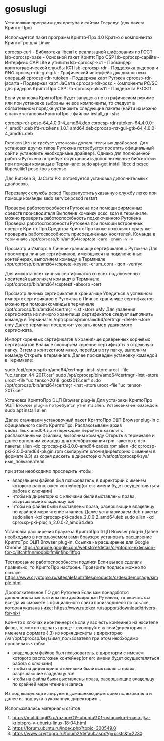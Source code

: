 # gosuslugi
Установщик программ для доступа к сайтам Госуслуг (для пакета Крипто-Про)

Используется пакет программ Крипто-Про 4.0
Кратко о компонентах  КриптоПро для Linux:

cprocsp-curl - Библиотека libcurl с реализацией шифрования по ГОСТ
lsb-cprocsp-base - Основной пакет КриптоПро CSP
lsb-cprocsp-capilite - Интерфейс CAPILite и утилиты
lsb-cprocsp-kc1 - Провайдер криптографической службы KC1
lsb-cprocsp-rdr - Поддержка ридеров и RNG
cprocsp-rdr-gui-gtk - Графический интерфейс для диалоговых операций
cprocsp-rdr-rutoken - Поддержка карт Рутокен
cprocsp-rdr-jacarta - Поддержка карт JaCarta
cprocsp-rdr-pcsc - Компоненты PC/SC для ридеров КриптоПро CSP
lsb-cprocsp-pkcs11 - Поддержка PKCS11

Если установка КриптоПро будет запущена не в графическом режиме или при установке выбраны не все компоненты, то следует в обязательном порядке установить следующие пакеты (найти их можно в папке установки КриптоПро с файлом install_gui.sh):

cprocsp-rdr-pcsc-64_4.0.0-4_amd64.deb
cprocsp-rdr-rutoken-64_4.0.0-4_amd64.deb
ifd-rutokens_1.0.1_amd64.deb
cprocsp-rdr-gui-gtk-64_4.0.0-4_amd64.deb


Rutoken Lite не требует установки дополнительных драйверов. Для установки других типов Рутокена потребуется посетить официальный сайт и установить необходимые драйвера.
Однако для полноценной работы Рутокена потребуется установить дополнительные библиотеки при помощи команды в Терминале:
sudo apt-get install libccid pcscd libpcsclite1 pcsc-tools opensc

Для Rutoken S, JaCarta PKI потребуется установка дополнительных драйверов.

Перезапуск службы pcscd
Перезапустить указанную службу легко при помощи команды
sudo service pcscd restart

Проверка работоспособности Рутокена при помощи фирменных средств производителя
Выполнив команду pcsc_scan в терминале, можно проверить работоспособность подключенного Рутокена.
Проверка работоспособности Рутокена при помощи встроенных средств КриптоПро
Средства КриптоПро также позволяют сразу же проверить работоспособность присоединенных носителей. Команда в терминале
/opt/cprocsp/bin/amd64/csptest -card -enum -v -v

Просмотр и Импорт в Личное хранилище сертификатов с Рутокена
Для просмотра личных сертификатов, имеющихся на подключенных контейнерах, выполняем команду в Терминале
/opt/cprocsp/bin/amd64/csptest -keyset -enum_cont -fqcn -verifyc

Для импорта всех личных сертификатов со всех подключенных носителей выполняем команду в Терминале
/opt/cprocsp/bin/amd64/csptestf -absorb -cert

Просмотр личных сертификатов в хранилище
Убедиться в успешном импорте сертификатов с Рутокена в Личное хранилище сертификатов можно при помощи команды в терминале
/opt/cprocsp/bin/amd64/certmgr -list -store uMy
Для удаления сертификата из личного хранилища сертификатов следует выполнить команду в Терминале:
/opt/cprocsp/bin/amd64/certmgr -delete -store umy
Далее терминал предложит указать номер удаляемого сертификата.

Импорт коренвых сертификатов в хранилище доверенных корневых сертификатов
Вначале скопируем кореные сертификаты в отдельную папку. Затем в контекстном меню, перейдя в эту папку, выполним команду Открыть в терминале. Далее произведем установку командой в Теримнале:

sudo /opt/cprocsp/bin/amd64/certmgr -inst -store uroot -file "uc_tensor_44-2017.cer"
sudo /opt/cprocsp/bin/amd64/certmgr -inst -store uroot -file "uc_tensor-2018_gost2012.cer"
sudo /opt/cprocsp/bin/amd64/certmgr -inst -store uroot -file "uc_tensor-2017.cer"

Установка КриптоПро ЭЦП Browser plug-in
Для установки КриптоПро ЭЦП Browser plug-in потребуется утилита alien. Установим ее командой:
sudo apt install alien

Далее скачиваем установочный пакет КриптоПро ЭЦП Browser plug-in с официального сайта КриптоПро.
Распаковываем архив cades_linux_amd64.zip и переходим перейти в каталог с распакованными файлами, выполним команду Открыть в терминале и далее выполним команды для преобразования rpm-пакетов в deb-пакеты:
alien -dc cprocsp-pki-2.0.0-amd64-cades.rpm
alien -dc cprocsp-pki-2.0.0-amd64-plugin.rpm
скопируйте ключи(директорию с именем в формате 8.3) из корня дискеты в директорию /var/opt/cprocsp/keys/имя_пользователя


при этом необходимо проследить чтобы:
- владельцем файлов был пользователь, в директории с именем которого расположен контейнер(от его имени будет осуществляться работа с ключами)
- чтобы на директорию с ключами были выставлены права, разрешаюшие владельцу всё
- чтобы на файлы были выставлены права, разершающие владельцу по крайней мере чтение и запись
Далее устанавливаем deb-пакеты:
sudo alien -kci cprocsp-pki-cades_2.0.0-2_amd64.deb
sudo alien -kci cprocsp-pki-plugin_2.0.0-2_amd64.deb

Установка расширения браузера КриптоПро ЭЦП Browser plug-in
Далее необходимо в используемом вами браузере установить расширение КриптоПро ЭЦП Browser plug-in. Cсылка на расширение для Google Chrome
https://chrome.google.com/webstore/detail/cryptopro-extension-for-c/iifchhfnnmpdbibifmljnfjhpififfog

Тестирование работоспособности подписи
Если вы все сделали правильно, то КриптоПро настроен. Проверить подпись можно по ссылке
https://www.cryptopro.ru/sites/default/files/products/cades/demopage/simple.html

Доополнительное ПО для Рутокена
Если вам понадобятся дополнительные плагины или драйвера для Рутокена, то скачать вы всегда их сможете с официального сайта производителя по ссылке, которая указана ниже:
https://www.rutoken.ru/support/download/drivers-for-nix/

Кое-что о ключах и контейнерах
Если у вас есть контейнер на носителе флэш, то можно сделать проще -
скопируйте ключи(директорию с именем в формате 8.3) из корня дискеты в директорию /var/opt/cprocsp/keys/имя_пользователя
при этом необходимо проследить чтобы:
- владельцем файлов был пользователь, в диретории с именем которого расположен контейнер(от его имени будет осуществляться работа с ключами)
- чтобы на директорию с ключами были выставлены права, разрешаюшие владельцу всё
- чтобы на файлы были выставлены права, разершающие владельцу по крайней мере чтение и запись

Из под владельца копируем в домашнюю диреторию пользователя и далее из под рута в указанную директорию...



Использовались материалы сайтов
1. https://multiblog67.ru/raznoe/29-ubuntu/201-ustanovka-i-nastrojka-kriptopro-v-ubuntu-linux-18-04.html
2. https://forum.ubuntu.ru/index.php?topic=300549.0
3. https://www.cryptopro.ru/forum2/default.aspx?g=posts&t=2233

